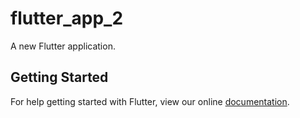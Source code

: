 # flutter_app_2

A new Flutter application.

## Getting Started

For help getting started with Flutter, view our online
[documentation](http://flutter.io/).
